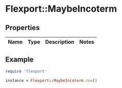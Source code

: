 # Flexport::MaybeIncoterm

## Properties

| Name | Type | Description | Notes |
| ---- | ---- | ----------- | ----- |

## Example

```ruby
require 'flexport'

instance = Flexport::MaybeIncoterm.new()
```

